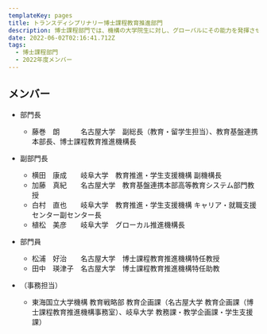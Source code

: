 ```yaml
---
templateKey: pages
title: トランスディシプリナリー博士課程教育推進部門
description: 博⼠課程部⾨では、機構の大学院生に対し、グローバルにその能力を発揮させるために、自分の専門領域の深い学識と卓越した能力に加えて、関係者との協働ネットワークを創造発展させる能力の育成を行います。
date: 2022-06-02T02:16:41.712Z
tags:
  - 博⼠課程部⾨
  - 2022年度メンバー
---
```

## メンバー

* 部門長

  * 藤巻　朗　　　名古屋大学　副総長（教育・留学生担当）、教育基盤連携本部長、博士課程教育推進機構長
* 副部門長

  * 横田　康成　　岐阜大学　教育推進・学生支援機構 副機構長
  * 加藤　真紀　　名古屋大学　教育基盤連携本部高等教育システム部門教授
  * 白村　直也　　岐阜大学　教育推進・学生支援機構 キャリア・就職支援センター副センター長
  * 植松　美彦　　岐阜大学　グローカル推進機構長　
* 部門員

  * 松浦　好治　　名古屋大学　博士課程教育推進機構特任教授
  * 田中　瑛津子　名古屋大学　博士課程教育推進機構特任助教
* （事務担当）

  * 東海国立大学機構 教育戦略部 教育企画課（名古屋大学 教育企画課（博士課程教育推進機構事務室）、岐阜大学 教務課・教学企画課・学生支援課）